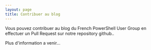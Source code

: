 ```yaml
---
layout: page
title: Contribuer au blog
---
```


Vous pouvez contribuer au blog du French PowerShell User Group en effectuer un Pull Request sur notre repository github..

Plus d'information a venir...